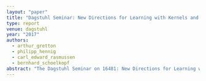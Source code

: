 ```yaml
---
layout: "paper"
title: "Dagstuhl Seminar: New Directions for Learning with Kernels and Gaussian Processes"
type: report
venue: dagstuhl
year: "2017"
authors:
  - arthur_gretton
  - philipp_hennig
  - carl_edward_rasmussen
  - bernhard_schoelkopf
abstract: "The Dagstuhl Seminar on 16481: New Directions for Learning with Kernels and Gaussian Processes brought together two principal theoretical camps of the machine learning community at a crucial time for the field. Kernel methods and Gaussian process models together form a significant part of the discipline's foundations, but their prominence is waning while more elaborate but poorly understood hierarchical models are ascendant. In a lively, amiable seminar, the participants re-discovered common conceptual ground (and some continued points of disagreement) and productively discussed how theoretical rigour can stay relevant during a hectic phase for the subject."
---
```

